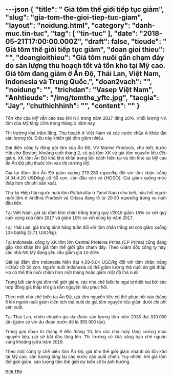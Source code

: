 ---json
{
    "title": " Giá tôm thế giới tiếp tục giảm",
    "slug": "gia-tom-the-gioi-tiep-tuc-giam",
    "layout": "noidung.html",
    "category": "danh-muc.tin-tuc",
    "tag": [
        "tin-tuc"
    ],
    "date": "2018-05-21T17:00:00.000Z",
    "draft": false,
    "tieude": " Giá tôm thế giới tiếp tục giảm",
    "doan gioi thieu": "",
    "doangioithieu": "Giá tôm nuôi gần chạm đáy do sản lượng thu hoạch tốt và tồn kho tại Mỹ cao. Giá tôm đang giảm ở Ấn Độ, Thái Lan, Việt Nam, Indonesia và Trung Quốc.",
    "doan2vach": "",
    "noidung": "",
    "trichdan": "Vasep Việt Nam",
    "Anhtieude": "/img/tomthe_yftc.jpg",
    "tacgia": "Jay",
    "chuthichhinh": "",
    "__content__": ""
}
---
<div style="text-align:start">
<div style="text-align:justify">
<p style="margin-left:0in; margin-right:0in; text-align:justify"><span style="font-size:14px"><span style="color:#1b1b1b"><span style="font-family:Arial"><span style="background-color:#ffffff">Tồn kho của Mỹ vẫn cao sau khi NK trong năm 2017 tăng 10%. Khối lượng NK t&ocirc;m của Mỹ tăng 15% trong th&aacute;ng 2 năm nay.</span></span></span></span></p>

<p style="margin-left:0in; margin-right:0in; text-align:justify"><span style="font-size:14px"><span style="color:#1b1b1b"><span style="font-family:Arial"><span style="background-color:#ffffff">Thị trường kh&aacute; trầm lắng. Thu hoạch ở Việt Nam v&agrave; c&aacute;c nước ch&acirc;u &Aacute; kh&aacute;c đạt sản lượng tốt. Điều n&agrave;y khiến gi&aacute; t&ocirc;m giảm nhiều.</span></span></span></span></p>

<p style="margin-left:0in; margin-right:0in; text-align:justify"><span style="font-size:14px"><span style="color:#1b1b1b"><span style="font-family:Arial"><span style="background-color:#ffffff">Đại diện c&ocirc;ng ty đ&oacute;ng g&oacute;i t&ocirc;m của Ấn Độ, VV Marine Products, cho biết, trước Hội chợ Boston, khoảng cuối th&aacute;ng 2, cả gi&aacute; t&ocirc;m XK v&agrave; gi&aacute; t&ocirc;m nguy&ecirc;n liệu đều giảm. XK t&ocirc;m Ấn Độ kh&aacute; kh&oacute; khăn trong bối cảnh hiện tại v&agrave; tồn kho tại Mỹ cao do Ấn Độ phụ thuộc lớn v&agrave;o thị trường Mỹ.</span></span></span></span></p>

<p style="margin-left:0in; margin-right:0in; text-align:justify"><span style="font-size:14px"><span style="color:#1b1b1b"><span style="font-family:Arial"><span style="background-color:#ffffff">Gi&aacute; tại đầm t&ocirc;m Ấn Độ giảm xuống 270-280 rupee/kg đối với t&ocirc;m ch&acirc;n trắng (4,04-4,20 USD/kg) cỡ 50 con, c&ograve;n đầu c&ograve;n vỏ (HOSO). Gi&aacute; giảm xuống mức thấp hơn chi ph&iacute; sản xuất.</span></span></span></span></p>

<p style="margin-left:0in; margin-right:0in; text-align:justify"><span style="font-size:14px"><span style="color:#1b1b1b"><span style="font-family:Arial"><span style="background-color:#ffffff">Thư k&yacute; Hiệp hội người nu&ocirc;i t&ocirc;m Pattukottai ở Tamil Nadu cho biết, hầu hết người nu&ocirc;i t&ocirc;m ở Andhra Pradesh v&agrave; Orissa đang lỗ từ 20-30 rupee/kg trong vụ nu&ocirc;i đầu ti&ecirc;n.</span></span></span></span></p>

<p style="margin-left:0in; margin-right:0in; text-align:justify"><span style="font-size:14px"><span style="color:#1b1b1b"><span style="font-family:Arial"><span style="background-color:#ffffff">Tại Việt Nam, gi&aacute; tại đầm t&ocirc;m ch&acirc;n trắng trong qu&yacute; I/2018 giảm 15% so với qu&yacute; cuối c&ugrave;ng của năm 2017 v&agrave; giảm 10% so với c&ugrave;ng kỳ năm 2017.</span></span></span></span></p>

<p style="margin-left:0in; margin-right:0in; text-align:justify"><span style="font-size:14px"><span style="color:#1b1b1b"><span style="font-family:Arial"><span style="background-color:#ffffff">Tại Th&aacute;i Lan, gi&aacute; trung b&igrave;nh h&agrave;ng tuần đối với t&ocirc;m ch&acirc;n trắng 80 con giảm xuống 135 bạt/kg (3,71 USD/kg).</span></span></span></span></p>

<p style="margin-left:0in; margin-right:0in; text-align:justify"><span style="font-size:14px"><span style="color:#1b1b1b"><span style="font-family:Arial"><span style="background-color:#ffffff">Tại Indonesia, c&ocirc;ng ty XK t&ocirc;m lớn Central Proteina Prima (CP Prima) cũng đang gặp kh&oacute; khăn khi gi&aacute; t&ocirc;m thế giới gần chạm đ&aacute;y. Theo Gi&aacute;m đốc c&ocirc;ng ty n&agrave;y, c&aacute;c nh&agrave; NK Mỹ đang y&ecirc;u cầu giảm gi&aacute; 10-20%.</span></span></span></span></p>

<p style="margin-left:0in; margin-right:0in; text-align:justify"><span style="font-size:14px"><span style="color:#1b1b1b"><span style="font-family:Arial"><span style="background-color:#ffffff">Gi&aacute; tại đầm t&ocirc;m Indonesia hiện đạt 4,89-5,04 USD/kg đối với t&ocirc;m ch&acirc;n trắng HOSO cỡ 50 con. Người nu&ocirc;i Indonesia c&oacute; thể giảm lượng thả nu&ocirc;i do gi&aacute; thấp. Họ c&oacute; thể thả nu&ocirc;i chậm hơn một th&aacute;ng hoặc giảm mật độ thả nu&ocirc;i.</span></span></span></span></p>

<p style="margin-left:0in; margin-right:0in; text-align:justify"><span style="font-size:14px"><span style="color:#1b1b1b"><span style="font-family:Arial"><span style="background-color:#ffffff">Trong bối cảnh gi&aacute; t&ocirc;m thế giới giảm, c&aacute;c nh&agrave; chế biến lo ngại bị thiệt hại bởi c&aacute;c hợp đồng gi&aacute; thấp khi gi&aacute; t&ocirc;m nguy&ecirc;n liệu phục hồi.</span></span></span></span></p>

<p style="margin-left:0in; margin-right:0in; text-align:justify"><span style="font-size:14px"><span style="color:#1b1b1b"><span style="font-family:Arial"><span style="background-color:#ffffff">Theo một nh&agrave; chế biến tại Ấn Độ, gi&aacute; t&ocirc;m nguy&ecirc;n liệu c&oacute; thể phục hồi v&agrave;o th&aacute;ng 6 khi người nu&ocirc;i giảm diện t&iacute;ch thả nu&ocirc;i do gi&aacute; t&ocirc;m nguy&ecirc;n liệu giảm dưới chi ph&iacute; sản xuất.</span></span></span></span></p>

<p style="margin-left:0in; margin-right:0in; text-align:justify"><span style="font-size:14px"><span style="color:#1b1b1b"><span style="font-family:Arial"><span style="background-color:#ffffff">Tại Th&aacute;i Lan, nhiều chuy&ecirc;n gia dự đo&aacute;n sản lượng t&ocirc;m năm 2018 đạt 310.000 tấn (giảm so với dự đo&aacute;n trước đ&oacute; l&agrave; 350.000 tấn).</span></span></span></span></p>

<p style="margin-left:0in; margin-right:0in; text-align:justify"><span style="font-size:14px"><span style="color:#1b1b1b"><span style="font-family:Arial"><span style="background-color:#ffffff">Trong giai đoạn từ th&aacute;ng 8 đến th&aacute;ng 10, khi c&aacute;c nh&agrave; m&aacute;y tăng cường mua nguy&ecirc;n liệu, gi&aacute; sẽ bắt đầu tăng l&ecirc;n. Thị trường c&oacute; khả năng hạn chế nguồn cung khoảng giữa năm 2019.</span></span></span></span></p>

<p style="margin-left:0in; margin-right:0in; text-align:justify"><span style="font-size:14px"><span style="color:#1b1b1b"><span style="font-family:Arial"><span style="background-color:#ffffff">Theo một c&ocirc;ng ty chế biến t&ocirc;m Ấn Độ, gi&aacute; t&ocirc;m thế giới giảm nhanh do tồn kho tại Mỹ cao, sản lượng tăng tại c&aacute;c nước sản xuất ch&iacute;nh. Tuy nhi&ecirc;n, khi gi&aacute; t&ocirc;m thế giới giảm, sản lượng t&ocirc;m thế giới dự kiến sẽ bị ảnh hưởng.</span></span></span></span></p>
</div>
</div>

<div style="text-align:left"><span style="font-size:14px"><span style="color:#1b1b1b"><span style="font-family:Arial"><span style="background-color:#ffffff"><a class="TitleAuthor" href="http://vasep.com.vn/714/Ban-Bien-Tap/BTV-Phung-Thi-Kim-Thu.htm" id="tooltip_TinAuthorNew714" style="transition:color 0.3s ease-out; text-decoration:underline; font-style:normal; font-variant:normal; font-weight:bold; font-stretch:normal; font-size:13px; font-family:Arial; color:#1b1b1b; line-height:16px">Kim Thu</a></span></span></span></span></div>
